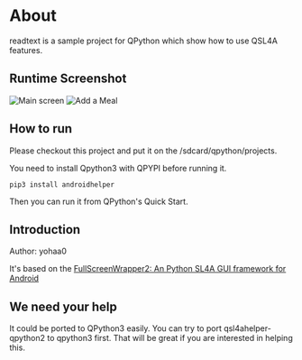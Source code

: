 # About

readtext is a sample project for QPython which show how to use QSL4A features.


## Runtime Screenshot

![Main screen](https://github.com/qpython-android/qpy-calcount/blob/master/screenshot/calories2.jpg?raw=true "Main screen")
![Add a Meal](https://github.com/qpython-android/qpy-calcount/blob/master/screenshot/calories1.jpg?raw=true "Add a Meal")



## How to run

Please checkout this project and put it on the /sdcard/qpython/projects.

You need to install Qpython3 with QPYPI before running it.

```
pip3 install androidhelper

```

Then you can run it from QPython's Quick Start.


## Introduction

Author: yohaa0

It's based on the [FullScreenWrapper2: An Python SL4A GUI framework for Android](http://srinathh.github.io/opensource/fullscreenwrapper/)

## We need your help
It could be ported to QPython3 easily. You can try to port qsl4ahelper-qpython2 to qpython3 first. That will be great if you are interested in helping this.
